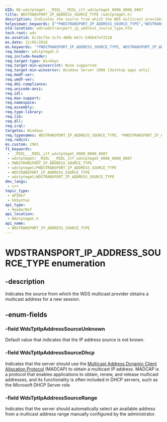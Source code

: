 ```yaml
---
UID: NE:wdstptmgmt.__MIDL___MIDL_itf_wdstptmgmt_0000_0000_0007
title: WDSTRANSPORT_IP_ADDRESS_SOURCE_TYPE (wdstptmgmt.h)
description: Indicates the source from which the WDS multicast provider obtains a multicast address for a new session.
helpviewer_keywords: ["*PWDSTRANSPORT_IP_ADDRESS_SOURCE_TYPE","WDSTRANSPORT_IP_ADDRESS_SOURCE_TYPE","WDSTRANSPORT_IP_ADDRESS_SOURCE_TYPE enumeration [Windows Deployment Services]","WdsTptIpAddressSourceDhcp","WdsTptIpAddressSourceRange","WdsTptIpAddressSourceUnknown","wds.wdstransport_ip_address_source_type","wdstptmgmt/WDSTRANSPORT_IP_ADDRESS_SOURCE_TYPE","wdstptmgmt/WdsTptIpAddressSourceDhcp","wdstptmgmt/WdsTptIpAddressSourceRange","wdstptmgmt/WdsTptIpAddressSourceUnknown"]
old-location: wds\wdstransport_ip_address_source_type.htm
tech.root: wds
ms.assetid: bc16cf5e-2cfe-480b-b67c-546b47ef2518
ms.date: 12/05/2018
ms.keywords: '*PWDSTRANSPORT_IP_ADDRESS_SOURCE_TYPE, WDSTRANSPORT_IP_ADDRESS_SOURCE_TYPE, WDSTRANSPORT_IP_ADDRESS_SOURCE_TYPE enumeration [Windows Deployment Services], WdsTptIpAddressSourceDhcp, WdsTptIpAddressSourceRange, WdsTptIpAddressSourceUnknown, wds.wdstransport_ip_address_source_type, wdstptmgmt/WDSTRANSPORT_IP_ADDRESS_SOURCE_TYPE, wdstptmgmt/WdsTptIpAddressSourceDhcp, wdstptmgmt/WdsTptIpAddressSourceRange, wdstptmgmt/WdsTptIpAddressSourceUnknown'
req.header: wdstptmgmt.h
req.include-header: 
req.target-type: Windows
req.target-min-winverclnt: None supported
req.target-min-winversvr: Windows Server 2008 [desktop apps only]
req.kmdf-ver: 
req.umdf-ver: 
req.ddi-compliance: 
req.unicode-ansi: 
req.idl: 
req.max-support: 
req.namespace: 
req.assembly: 
req.type-library: 
req.lib: 
req.dll: 
req.irql: 
targetos: Windows
req.typenames: WDSTRANSPORT_IP_ADDRESS_SOURCE_TYPE, *PWDSTRANSPORT_IP_ADDRESS_SOURCE_TYPE
req.redist: 
ms.custom: 19H1
f1_keywords:
 - __MIDL___MIDL_itf_wdstptmgmt_0000_0000_0007
 - wdstptmgmt/__MIDL___MIDL_itf_wdstptmgmt_0000_0000_0007
 - PWDSTRANSPORT_IP_ADDRESS_SOURCE_TYPE
 - wdstptmgmt/PWDSTRANSPORT_IP_ADDRESS_SOURCE_TYPE
 - WDSTRANSPORT_IP_ADDRESS_SOURCE_TYPE
 - wdstptmgmt/WDSTRANSPORT_IP_ADDRESS_SOURCE_TYPE
dev_langs:
 - c++
topic_type:
 - APIRef
 - kbSyntax
api_type:
 - HeaderDef
api_location:
 - Wdstptmgmt.h
api_name:
 - WDSTRANSPORT_IP_ADDRESS_SOURCE_TYPE
---
```


# WDSTRANSPORT_IP_ADDRESS_SOURCE_TYPE enumeration


## -description

Indicates the source from which the WDS multicast provider obtains a multicast address for a new session.

## -enum-fields

### -field WdsTptIpAddressSourceUnknown

Default value that indicates that the IP address source is not known.

### -field WdsTptIpAddressSourceDhcp

Indicates that the server should use the <a href="/previous-versions/windows/desktop/madcap/madcap-start-page">Multicast Address Dynamic Client Allocation Protocol</a> (MADCAP) to obtain a multicast IP address. MADCAP is a protocol that enables applications to obtain, renew, and release multicast addresses, and its functionality is often included in DHCP servers, such as the Microsoft DHCP Server role.

### -field WdsTptIpAddressSourceRange

Indicates that the server should automatically select an available address from a multicast address range manually configured by the administrator.